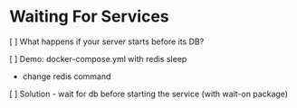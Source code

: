 # Waiting For Services

[ ] What happens if your server starts before its DB?

[ ] Demo: docker-compose.yml with redis sleep
  - change redis command

[ ] Solution - wait for db before starting the service (with wait-on package)
